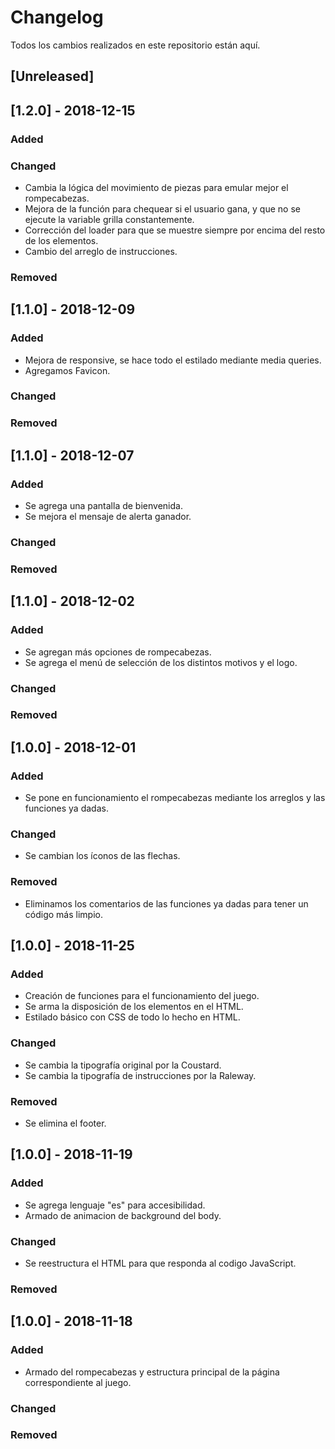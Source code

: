 # Changelog
Todos los cambios realizados en este repositorio están aquí.

## [Unreleased]

## [1.2.0] - 2018-12-15
### Added

### Changed
- Cambia la lógica del movimiento de piezas para emular mejor el rompecabezas.
- Mejora de la función para chequear si el usuario gana, y que no se ejecute la variable grilla constantemente.
- Corrección del loader para que se muestre siempre por encima del resto de los elementos.
- Cambio del arreglo de instrucciones.

### Removed

## [1.1.0] - 2018-12-09
### Added
- Mejora de responsive, se hace todo el estilado mediante media queries.
- Agregamos Favicon.

### Changed

### Removed

## [1.1.0] - 2018-12-07
### Added
- Se agrega una pantalla de bienvenida.
- Se mejora el mensaje de alerta ganador.

### Changed

### Removed

## [1.1.0] - 2018-12-02
### Added
- Se agregan más opciones de rompecabezas.
- Se agrega el menú de selección de los distintos motivos y el logo.

### Changed

### Removed

## [1.0.0] - 2018-12-01
### Added
- Se pone en funcionamiento el rompecabezas mediante los arreglos y las funciones ya dadas.

### Changed
- Se cambian los íconos de las flechas.

### Removed
- Eliminamos los comentarios de las funciones ya dadas para tener un código más limpio.

## [1.0.0] - 2018-11-25
### Added
- Creación de funciones para el funcionamiento del juego.
- Se arma la disposición de los elementos en el HTML.
- Estilado básico con CSS de todo lo hecho en HTML.

### Changed
- Se cambia la tipografía original por la Coustard.
- Se cambia la tipografía de instrucciones por la Raleway.

### Removed
- Se elimina el footer.

## [1.0.0] - 2018-11-19
### Added
- Se agrega lenguaje "es" para accesibilidad.
- Armado de animacion de background del body.

### Changed
- Se reestructura el HTML para que responda al codigo JavaScript.

### Removed


## [1.0.0] - 2018-11-18
### Added
- Armado del rompecabezas y estructura principal de la página correspondiente al juego.

### Changed

### Removed
